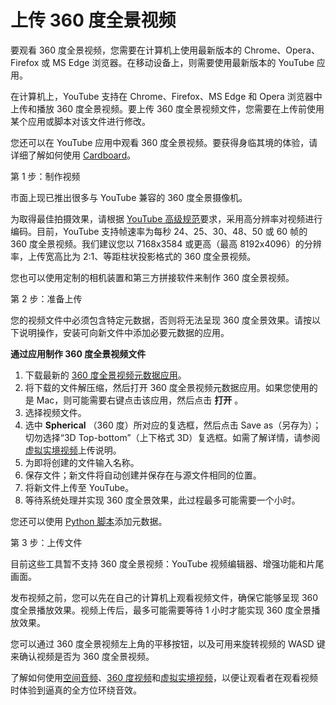 # 上传 360 度全景视频

要观看 360 度全景视频，您需要在计算机上使用最新版本的 Chrome、Opera、Firefox 或 MS Edge 浏览器。在移动设备上，则需要使用最新版本的 YouTube 应用。

在计算机上，YouTube 支持在 Chrome、Firefox、MS Edge 和 Opera 浏览器中上传和播放 360 度全景视频。要上传 360 度全景视频文件，您需要在上传前使用某个应用或脚本对该文件进行修改。

您还可以在 YouTube 应用中观看 360 度全景视频。要获得身临其境的体验，请详细了解如何使用 [Cardboard](https://support.google.com/youtube/answer/6239930)。

第 1 步：制作视频

市面上现已推出很多与 YouTube 兼容的 360 度全景摄像机。

为取得最佳拍摄效果，请根据 [YouTube 高级规范](https://support.google.com/youtube/answer/1722171)要求，采用高分辨率对视频进行编码。目前，YouTube 支持帧速率为每秒 24、25、30、48、50 或 60 帧的 360 度全景视频。我们建议您以 7168x3584 或更高（最高 8192x4096）的分辨率，上传宽高比为 2:1、等距柱状投影格式的 360 度全景视频。

您也可以使用定制的相机装置和第三方拼接软件来制作 360 度全景视频。

第 2 步：准备上传

您的视频文件中必须包含特定元数据，否则将无法呈现 360 度全景效果。请按以下说明操作，安装可向新文件中添加必要元数据的应用。

**通过应用制作 360 度全景视频文件**

1. 下载最新的 [360 度全景视频元数据应用](https://github.com/google/spatial-media/releases/latest)。
2. 将下载的文件解压缩，然后打开 360 度全景视频元数据应用。如果您使用的是 Mac，则可能需要右键点击该应用，然后点击 **打开** 。
3. 选择视频文件。
4. 选中  **Spherical** （360 度）所对应的复选框，然后点击 Save as（另存为）；切勿选择“3D Top-bottom”（上下格式 3D）复选框。如需了解详情，请参阅[虚拟实境视频](https://support.google.com/youtube/answer/6316263)上传说明。
5. 为即将创建的文件输入名称。
6. 保存文件；新文件将自动创建并保存在与源文件相同的位置。
7. 将新文件上传至 YouTube。
8. 等待系统处理并实现 360 度全景效果，此过程最多可能需要一个小时。

您还可以使用 [Python 脚本](https://github.com/google/spatial-media/blob/master/spatialmedia/README.md)添加元数据。

第 3 步：上传文件

目前这些工具暂不支持 360 度全景视频：YouTube 视频编辑器、增强功能和片尾画面。

发布视频之前，您可以先在自己的计算机上观看视频文件，确保它能够呈现 360 度全景播放效果。视频上传后，最多可能需要等待 1 小时才能实现 360 度全景播放效果。

您可以通过 360 度全景视频左上角的平移按钮，以及可用来旋转视频的 WASD 键来确认视频是否为 360 度全景视频。

了解如何使用[空间音频](https://support.google.com/youtube/answer/6395969)、[360 度视频](https://support.google.com/youtube/answer/6178631)和[虚拟实境视频](https://support.google.com/youtube/answer/6316263)，以便让观看者在观看视频时体验到逼真的全方位环绕音效。